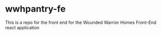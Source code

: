 # wwhpantry-fe
This is a repo for the front end for the Wounded Warrior Homes Front-End react application
